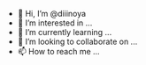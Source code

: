 - 👋 Hi, I’m @diiinoya
- 👀 I’m interested in ...
- 🌱 I’m currently learning ...
- 💞️ I’m looking to collaborate on ...
- 📫 How to reach me ...

<!---
diiinoya/diiinoya is a ✨ special ✨ repository because its `README.md` (this file) appears on your GitHub profile.
You can click the Preview link to take a look at your changes.
--->
